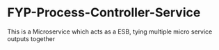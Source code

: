 # FYP-Process-Controller-Service
This is a Microservice which acts as a ESB, tying multiple micro service outputs together
